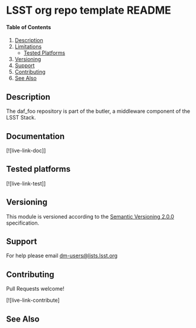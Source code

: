 LSST org repo template README
=========================

#### Table of Contents

1. [Description](#description)
2. [Limitations](#limitations)
    * [Tested Platforms](#tested-platforms)
3. [Versioning](#versioning)
4. [Support](#support)
5. [Contributing](#contributing)
6. [See Also](#see-also)



Description
-----------

The daf_foo repository is part of the butler, a middleware component of the LSST Stack. 

Documentation
-------------

[![live-link-doc]]

Tested platforms
-----------

[![live-link-test]]


Versioning
----------

This module is versioned according to the [Semantic Versioning
2.0.0](http://semver.org/spec/v2.0.0.html) specification.


Support
-------

For help please email dm-users@lists.lsst.org


Contributing
------------

Pull Requests welcome! 

[![live-link-contribute]

See Also
--------


